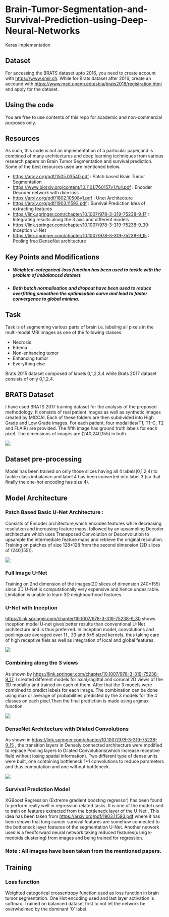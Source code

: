 # Brain-Tumor-Segmentation-and-Survival-Prediction-using-Deep-Neural-Networks

Keras implementation

## Dataset
For accessing the BRATS dataset upto 2016, you need to create account with https://www.smir.ch. While for Brats dataset after 2016, create an accound with https://www.med.upenn.edu/sbia/brats2018/registration.html and apply for the dataset.

## Using the code
You are free to use contents of this repo for academic and non-commercial purposes only.

## Resources
As such, this code is not an implementation of a particular paper,and is combined of many architectures and deep learning techniques from various research papers on Brain Tumor Segmentation and survival prediction. Some of the best resources used are mentioned below.

- https://arxiv.org/pdf/1505.03540.pdf : Patch based Brain Tumor Segmentation
- https://www.biorxiv.org/content/10.1101/760157v1.full.pdf : Encoder Decoder network with dice loss
- https://arxiv.org/pdf/1802.10508v1.pdf : Unet Architecture
- https://arxiv.org/pdf/1903.11593.pdf : Survival Prediction Idea of extracting features
- https://link.springer.com/chapter/10.1007/978-3-319-75238-9_17 : Integrating results along the 3 axis and different models
- https://link.springer.com/chapter/10.1007/978-3-319-75238-9_30: Inception U-Net
- https://link.springer.com/chapter/10.1007/978-3-319-75238-9_15 : Pooling free DenseNet architecture


## Key Points and Modifications
- #####  Weighted-categorical-loss function has been used to tackle with the problem of imbalanced dataset.
- ##### Both batch normalisation and dropout have been used to reduce overfitting,smoothen the optimisation curve and lead to faster convergence to global minima.


## Task
Task is of segmenting various parts of brain i.e. labeling all pixels in the multi-modal MRI images as one of the following classes:
- Necrosis
- Edema
- Non-enhancing tumor
- Enhancing tumor 
- Everything else

Brats 2015 dataset composed of labels 0,1,2,3,4 while Brats 2017 dataset consists of only 0,1,2,4.

## BRATS Dataset 
I have used BRATS 2017 training dataset for the analysis of the proposed methodology. It consists of real patient images as well as synthetic images created by MICCAI. Each of these folders are then subdivided into High Grade and Low Grade images. For each patient, four modalities(T1, T1-C, T2 and FLAIR) are provided. The fifth image has ground truth labels for each pixel. The dimensions of images are (240,240,155) in both.

![](Captures/Dataset.png)


## Dataset pre-processing 
Model has been trained on only those slices having all 4 labels(0,1,2,4) to tackle class imbalance and label 4 has been converted into label 3 (so that finally the one-hot encoding has size 4).

## Model Architecture 
### Patch Based Basic U-Net Architecture :
Consists of Encoder architecture,which encodes features while decreasing resolution and increasing feature maps, followed by an upsampling Decoder architecture which uses Transposed Convolution or Deconvolution to upsample the intermediate feature maps and retrieve the original resolution. 
Training on patches of size 128*128 from the second dimension (2D slices of (240,155)).

![](Captures/U-net.png)


### Full Image U-Net
Training on 2nd dimension of the images(2D slices of dimension 240*155) since 3D U-Net is computationally very expensive and hence undesirable. Limitation is unable to learn 3D neighbourhood features.

### U-Net with Inception
https://link.springer.com/chapter/10.1007/978-3-319-75238-9_30 shows inception model U-net gives better results than conventional U-Net architecture and is thus preferred. In inception model, convolutions and poolings are averaged over 1*1 , 3*3 and 5*5 sized kernels, thus taking care of high receptive fiels as well as integration of local and global features.

![](Captures/Inception.png)



### Combining along the 3 views
As shown by https://link.springer.com/chapter/10.1007/978-3-319-75238-9_17, I created different models for axial,sagittal and coronal 2D views of the 3D modality and trained on each of them. After that the 3 models were combined to predict labels for each image. The combination can be done using max or average of probabilities predicted by the 3 models for the 4 classes on each pixel.Then the final prediction is made using argmax function.

![](Captures/ensembling.png)


### DenseNet Architecture with Dilated Convolutions
As shown in https://link.springer.com/chapter/10.1007/978-3-319-75238-9_15 , the transition layers in Densely connected architecture were modified to replace Pooling layers to Dilated Convolutions(which increase receptive field without losing spatial information). Two different type of dense units were built, one containing bottleneck 1*1 convolutions to reduce parameters and thus computation and one without bottleneck.

![](Captures/DenseNet.png) 

### Survival Prediction Model
XGBoost Regression (Extreme gradient boosting regressor) has been found to perform really well in regression related tasks. It is one of the model used to train on features extracted from the bottleneck layer of the U-Net . This idea has been taken from https://arxiv.org/pdf/1903.11593.pdf where it has been shown that lung cancer survival features are somehow connected to the bottleneck layer features of the segmentation U-Net. Another network used is a feedforward neural network taking reduced features(using k-medoids clustering) from images and being trained for regression. 


### Note : All images have been taken from the mentioned papers.

## Training
### Loss function
Weighted categorical crossentropy function used as loss function in  brain tumor segmentation. One Hot encoding used and last layer activation is softmax. Trained on balanced dataset first to not let the network be overwhelmed by the dominant '0' label.
   


